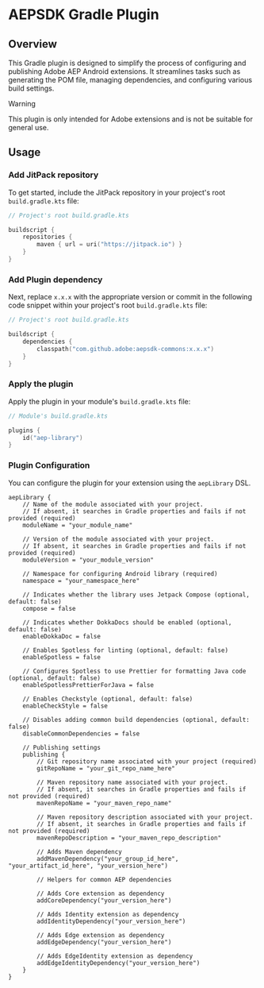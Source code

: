 # AEPSDK Gradle Plugin

## Overview
This Gradle plugin is designed to simplify the process of configuring and publishing Adobe AEP Android extensions. It streamlines tasks such as generating the POM file, managing dependencies, and configuring various build settings. 

> [!WARNING]
> This plugin is only intended for Adobe extensions and is not be suitable for general use.

## Usage

### Add JitPack repository

To get started, include the JitPack repository in your project's root `build.gradle.kts` file:
```kotlin
// Project's root build.gradle.kts

buildscript {
    repositories {
        maven { url = uri("https://jitpack.io") }
    }
}
```

### Add Plugin dependency

Next, replace `x.x.x` with the appropriate version or commit in the following code snippet within your project's root `build.gradle.kts` file:
```kotlin
// Project's root build.gradle.kts

buildscript {
    dependencies {
        classpath("com.github.adobe:aepsdk-commons:x.x.x")
    }
}
```

### Apply the plugin

Apply the plugin in your module's `build.gradle.kts` file:

```kotlin
// Module's build.gradle.kts

plugins {
    id("aep-library")
}
```

### Plugin Configuration

You can configure the plugin for your extension using the `aepLibrary` DSL. 

```
aepLibrary {
    // Name of the module associated with your project. 
    // If absent, it searches in Gradle properties and fails if not provided (required)
    moduleName = "your_module_name"

    // Version of the module associated with your project. 
    // If absent, it searches in Gradle properties and fails if not provided (required)
    moduleVersion = "your_module_version"

    // Namespace for configuring Android library (required)
    namespace = "your_namespace_here"

    // Indicates whether the library uses Jetpack Compose (optional, default: false)
    compose = false

    // Indicates whether DokkaDocs should be enabled (optional, default: false)
    enableDokkaDoc = false

    // Enables Spotless for linting (optional, default: false)
    enableSpotless = false

    // Configures Spotless to use Prettier for formatting Java code (optional, default: false)
    enableSpotlessPrettierForJava = false

    // Enables Checkstyle (optional, default: false)
    enableCheckStyle = false

    // Disables adding common build dependencies (optional, default: false)
    disableCommonDependencies = false

    // Publishing settings
    publishing {
        // Git repository name associated with your project (required)
        gitRepoName = "your_git_repo_name_here"

        // Maven repository name associated with your project. 
        // If absent, it searches in Gradle properties and fails if not provided (required)
        mavenRepoName = "your_maven_repo_name"

        // Maven repository description associated with your project. 
        // If absent, it searches in Gradle properties and fails if not provided (required)
        mavenRepoDescription = "your_maven_repo_description"

        // Adds Maven dependency
        addMavenDependency("your_group_id_here", "your_artifact_id_here", "your_version_here")

        // Helpers for common AEP dependencies

        // Adds Core extension as dependency
        addCoreDependency("your_version_here")

        // Adds Identity extension as dependency
        addIdentityDependency("your_version_here")

        // Adds Edge extension as dependency
        addEdgeDependency("your_version_here")

        // Adds EdgeIdentity extension as dependency
        addEdgeIdentityDependency("your_version_here")
    }
}
```